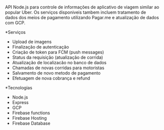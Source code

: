 API Node.js para controle de informações de aplicativo de viagem similar ao popular Uber. Os serviços disponiveis tambem incluem tratamento de dados dos meios de pagamento utilizando Pagar.me e atualização de dados com GCP.

*Serviços

- Upload de imagens
- Finalização de autenticação
- Criação de token para FCM (push messages)
- Status da requisição (atualização de corrida)
- Atualização de localizacão no banco de dados
- Chamadas de novas corridas para motoristas
- Salvamento de novo metodo de pagamento
- Efetuagem de nova cobrança e refund

*Tecnologias

- Node.js
- Express
- GCP
- Firebase functions
- Firebase Hosting
- Firebase Database
